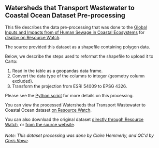 ## Watersheds that Transport Wastewater to Coastal Ocean Dataset Pre-processing
This file describes the data pre-processing that was done to the [Global Inputs and Impacts from of Human Sewage in Coastal Ecosystems](https://journals.plos.org/plosone/article?id=10.1371/journal.pone.0258898) for [display on Resource Watch](https://resourcewatch.org/data/explore/784732cc-8e7e-4dac-be51-d4506ff2ee04).

The source provided this dataset as a shapefile containing polygon data.

Below, we describe the steps used to reformat the shapefile to upload it to Carto:

1. Read in the table as a geopandas data frame.
2. Convert the data type of the columns to integer (geometry column excluded).
3. Transform the projection from ESRI 54009 to EPSG 4326.


Please see the [Python script](https://github.com/resource-watch/data-pre-processing/blob/master/ocn_027c_rw0_wastewater_watersheds/ocn_027b_rw0_wastewater_watersheds_processing.py) for more details on this processing.

You can view the processed Watersheds that Transport Wastewater to Coastal Ocean dataset [on Resource Watch](https://resourcewatch.org/data/explore/5bf349ec-3b14-4021-a7d4-fc4b8104bd74).

You can also download the original dataset [directly through Resource Watch](http://wri-public-data.s3.amazonaws.com/resourcewatch/raster/ocn_027c_rw0_wastewater_watersheds.zip), or [from the source website](https://knb.ecoinformatics.org/view/urn%3Auuid%3Ac7bdc77e-6c7d-46b6-8bfc-a66491119d07).

###### Note: This dataset processing was done by Claire Hemmerly, and QC'd by [Chris Rowe](https://www.wri.org/profile/chris-rowe).
